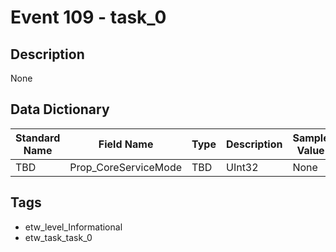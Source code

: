 # Event 109 - task_0

## Description
None

## Data Dictionary
|Standard Name|Field Name|Type|Description|Sample Value|
|---|---|---|---|---|
|TBD|Prop_CoreServiceMode|TBD|UInt32|None|None|

## Tags
* etw_level_Informational
* etw_task_task_0